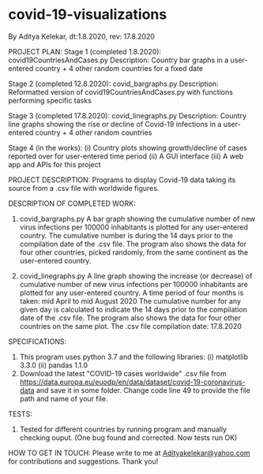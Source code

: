 # covid-19-visualizations
By Aditya Kelekar, dt:1.8.2020, rev: 17.8.2020

PROJECT PLAN:
Stage 1 (completed 1.8.2020): covid19CountriesAndCases.py 
Description: Country bar graphs in a user-entered country + 4 other random countries for a fixed date 

Stage 2 (completed 12.8.2020): covid_bargraphs.py
Description: Reformatted version of covid19CountriesAndCases.py with functions performing specific tasks 

Stage 3 (completed 17.8.2020): covid_linegraphs.py
Description: Country line graphs showing the rise or decline of Covid-19 infections in a user-entered country + 4 other random countries

Stage 4 (in the works): 
(i) Country plots showing growth/decline of cases reported over for user-entered time period 
(ii) A GUI interface
(iii) A web app and APIs for this project

PROJECT DESCRIPTION:
Programs to display Covid-19 data taking its source from a .csv file with worldwide figures. 

DESCRIPTION OF COMPLETED WORK:
1. covid_bargraphs.py
A bar graph showing the cumulative number of new virus infections per 100000 inhabitants 
is plotted for any user-entered country. 
The cumulative number is during the 14 days prior to the compilation date of the .csv file. 
The program also shows the data for four other countries, picked randomly, 
from the same continent as the user-entered country. 

2. covid_linegraphs.py
A line graph showing the increase (or decrease) of cumulative number of new virus infections 
per 100000 inhabitants are plotted for any user-entered country. 
A time period of four months is taken: mid April to mid August 2020 
The cumulative number for any given day is calculated to indicate the 14 days prior to 
the compilation date of the .csv file. 
The program also shows the data for four other countries on the same plot.
The .csv file compilation date: 17.8.2020

SPECIFICATIONS:
1. This program uses python 3.7 and the following libraries: 
(i) matplotlib 3.3.0
(ii) pandas 1.1.0
2. Download the latest "COVID-19 cases worldwide" .csv file from 
https://data.europa.eu/euodp/en/data/dataset/covid-19-coronavirus-data
and save it in some folder. 
Change code line 49 to provide the file path and name of your file. 

TESTS:
1. Tested for different countries by running program and manually checking ouput. 
(One bug found and corrected. Now tests run OK)

HOW TO GET IN TOUCH:
Please write to me at Adityakelekar@yahoo.com for contributions and suggestions.
Thank you!
